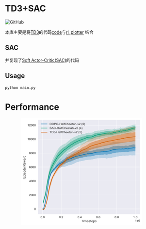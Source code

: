 # TD3+SAC
![GitHub](https://img.shields.io/github/license/gxywy/rl-plotter?style=flat-square) 

本库主要是将[TD3](https://arxiv.org/pdf/1802.09477.pdf)的代码[code](https://link.zhihu.com/?target=https%3A//github.com/sfujim/TD3)与[rl_plotter](https://github.com/gxywy/rl-plotter) 结合

## SAC

并复现了[Soft Actor-Critic(SAC)](https://arxiv.org/pdf/1801.01290.pdf)的代码


## Usage

```
python main.py
```

# Performance

<div align="center"><img width="400" height="350" src="https://github.com/ALiShan-RL/TD3-SAC/blob/main/img/HalfCheetah.png?raw=true"/></div>
